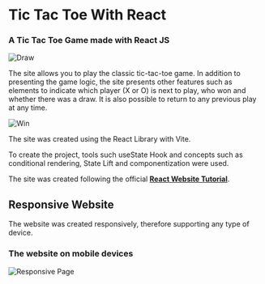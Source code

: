 # Tic Tac Toe With React

### A Tic Tac Toe Game made with React JS

![Draw](https://i.imgur.com/QnpnFzi.png)

The site allows you to play the classic tic-tac-toe game. In addition to presenting the game logic, the site presents other features such as elements to indicate which player (X or O) is next to play, who won and whether there was a draw.
It is also possible to return to any previous play at any time.

![Win](https://i.imgur.com/U83ZDCn.png)

The site was created using the React Library with Vite.

To create the project, tools such useState Hook and concepts such as conditional rendering, State Lift and componentization were used.

The site was created following the official **[React Website Tutorial](https://react.dev/learn/tutorial-tic-tac-toe)**.

## Responsive Website

The website was created responsively, therefore supporting any type of device.

### The website on mobile devices

![Responsive Page](https://i.imgur.com/E1B6o1n.png)
